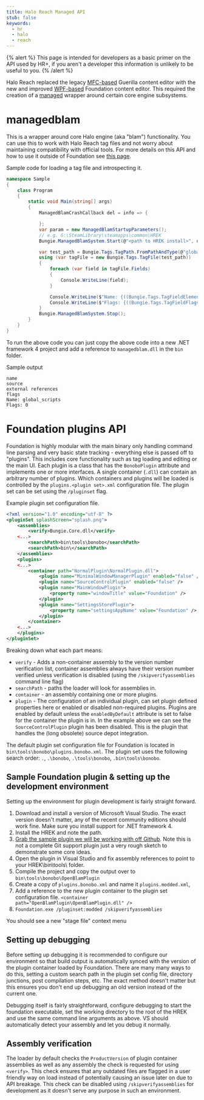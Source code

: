 ```yaml
---
title: Halo Reach Managed API
stub: false
keywords:
  - hr
  - halo
  - reach
---
```

{% alert %}
This page is intended for developers as a basic primer on the API used by HR+, if you aren't a developer this information is unlikely to be useful to you.
{% /alert %}

Halo Reach replaced the legacy [MFC-based][mfc] Guerilla content editor with the new and improved [WPF-based][wpf] Foundation content editor. This required the creation of a [managed][managed_code] wrapper around certain core engine subsystems.

# managedblam
This is a wrapper around core Halo engine (aka "blam") functionality. You can use this to work with Halo Reach tag files and not worry about maintaining compatibility with official tools. For more details on this API and how to use it outside of Foundation see [this page](~managed-blam).

Sample code for loading a tag file and introspecting it.
```c#
namespace Sample
{
    class Program
    {
        static void Main(string[] args)
        {
            ManagedBlamCrashCallback del = info => {

            };
            var param = new ManagedBlamStartupParameters();
            // e.g. G:\SteamLibrary\steamapps\common\HREK
            Bungie.ManagedBlamSystem.Start(@"<path to HREK install>", del, param);

            var test_path = Bungie.Tags.TagPath.FromPathAndType(@"globals\global_scripts", "hsc*");
            using (var tagFile = new Bungie.Tags.TagFile(test_path))
            {
                foreach (var field in tagFile.Fields)
                {
                    Console.WriteLine(field);
                }

                Console.WriteLine($"Name: {((Bungie.Tags.TagFieldElement)tagFile.Fields[0]).GetStringData()}");
                Console.WriteLine($"Flags: {((Bungie.Tags.TagFieldFlags)tagFile.Fields[3]).RawValue}");
            }
            Bungie.ManagedBlamSystem.Stop();
        }
    }
}
```

To run the above code you can just copy the above code into a new .NET framework 4 project and add a reference to `managedblam.dll` in the `bin` folder.

Sample output
```
name
source
external references
flags
Name: global_scripts
Flags: 0
```

# Foundation plugins API
Foundation is highly modular with the main binary only handling command line parsing and very basic state tracking - everything else is passed off to "plugins". This includes core functionality such as tag loading and editing or the main UI. 
Each plugin is a class that has the `BonoboPlugin` attribute and implements one or more interfaces. A single container (`.dll`) can contain an arbitrary number of plugins. 
Which containers and plugins will be loaded is controlled by the `plugins.<plugin set>.xml` configuration file. The plugin set can be set using the `/pluginset` flag.

Example plugin set configuration file.

```xml
<?xml version="1.0" encoding="utf-8" ?>
<pluginSet splashScreen="splash.png">
	<assemblies>
		<verify>Bungie.Core.dll</verify>
    <...>
		<searchPath>bin\tools\bonobo</searchPath>
		<searchPath>bin\</searchPath>
	</assemblies>
	<plugins>
    <...>
		<container path="NormalPlugin\NormalPlugin.dll">
			<plugin name="MinimalWindowManagerPlugin" enabled="false" />
			<plugin name="SourceControlPlugin" enabled="false" />
			<plugin name="MainWindowPlugin">
				<property name="windowTitle" value="Foundation" />
			</plugin>
			<plugin name="SettingsStorePlugin">
				<property name="settingsAppName" value="Foundation" />
			</plugin>
		</container>
    <...>
	</plugins>
</pluginSet>
```

Breaking down what each part means:
- `verify` - Adds a non-container assembly to the version number verification list, container assemblies always have their version number verified unless verification is disabled (using the `/skipverifyassemblies` command line flag)
- `searchPath` - paths the loader will look for assemblies in.
- `container` - an assembly containing one or more plugins.
- `plugin` - The configuration of an individual plugin, can set plugin defined properties here or enabled or disabled non-required plugins. Plugins are enabled by default unless the `enabledByDefault` attribute is set to false for the container the plugin is in. In the example above we can see the `SourceControlPlugin` plugin has been disabled. This is the plugin that handles the (long obsolete) source depot integration.

The default plugin set configuration file for Foundation is located in `bin\tools\bonobo\plugins.bonobo.xml`.
The plugin set uses the following search order: `.`, `.\bonobo`, `.\tools\bonobo`, `.bin\tools\bonobo`.

## Sample Foundation plugin & setting up the development environment

Setting up the environment for plugin development is fairly straight forward. 

1. Download and install a version of Microsoft Visual Studio. The exact version doesn't matter, any of the recent community editions should work fine. Make sure you install support for .NET framework 4.
2. Install the HREK and note the path.
3. [Grab the sample plugin we will be working with off Github][sample_code]. Note this is not a complete Git support plugin just a very rough sketch to demonstrate some core ideas.
4. Open the plugin in Visual Studio and fix assembly references to point to your HREK\bin\tools\ folder.
5. Compile the project and copy the output over to `bin\tools\bonobo\OpenBlamPlugin`
6. Create a copy of `plugins.bonobo.xml` and name it `plugins.modded.xml`, 
7. Add a reference to the new plugin container to the plugin set configuration file. `<container path="OpenBlamPlugin\OpenBlamPlugin.dll" />`
8. `Foundation.exe /pluginset:modded /skipverifyassemblies`

You should see a new "stage file" context menu 

## Setting up debugging

Before setting up debugging it is recommended to configure our environment so that build output is automatically synced with the version of the plugin container loaded by Foundation. There are many many ways to do this, setting a custom search path in the plugin set config file, directory junctions, post compilation steps, etc. The exact method doesn't matter but this ensures you don't end up debugging an old version instead of the current one.

Debugging itself is fairly straightforward, configure debugging to start the foundation executable, set the working directory to the root of the HREK and use the same command line arguments as above. VS should automatically detect your assembly and let you debug it normally.

## Assembly verification

The loader by default checks the `ProductVersion` of plugin container assemblies as well as any assembly the check is requested for using `<verify>`. This check ensures that any outdated files are flagged in a user friendly way on load instead of potentially causing an issue later on due to API breakage. This check can be disabled using `/skipverifyassemblies` for development as it doesn't serve any purpose in such an environment. 


[mfc]: https://en.wikipedia.org/wiki/Microsoft_Foundation_Class_Library
[wpf]: https://en.wikipedia.org/wiki/Windows_Presentation_Foundation
[managed_code]: https://docs.microsoft.com/en-us/dotnet/standard/managed-code
[sample_code]: https://github.com/num0005/SampleFoundationPlugin
